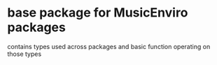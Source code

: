 # base package for MusicEnviro packages

contains types used across packages
and basic function operating on those types
